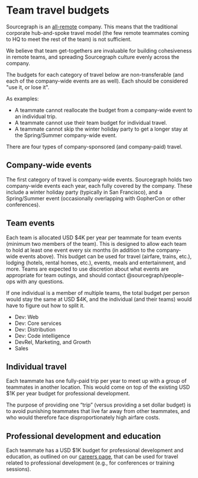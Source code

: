 # Team travel budgets

Sourcegraph is an [all-remote](../../company/remote/index.md) company. This means that the traditional corporate hub-and-spoke travel model (the few remote teammates coming to HQ to meet the rest of the team) is not sufficient.

We believe that team get-togethers are invaluable for building cohesiveness in remote teams, and spreading Sourcegraph culture evenly across the company.

The budgets for each category of travel below are non-transferable (and each of the company-wide events are as well). Each should be considered "use it, or lose it".

As examples:

- A teammate cannot reallocate the budget from a company-wide event to an individual trip.
- A teammate cannot use their team budget for individual travel.
- A teammate cannot skip the winter holiday party to get a longer stay at the Spring/Summer company-wide event.

There are four types of company-sponsored (and company-paid) travel.

## Company-wide events

The first category of travel is company-wide events. Sourcegraph holds two company-wide events each year, each fully covered by the company. These include a winter holiday party (typically in San Francisco), and a Spring/Summer event (occasionally overlapping with GopherCon or other conferences).

## Team events

Each team is allocated USD $4K per year per teammate for team events (minimum two members of the team). This is designed to allow each team to hold at least one event every six months (in addition to the company-wide events above). This budget can be used for travel (airfare, trains, etc.), lodging (hotels, rental homes, etc.), events, meals and entertainment, and more. Teams are expected to use discretion about what events are appropriate for team outings, and should contact @sourcegraph/people-ops with any questions.

If one individual is a member of multiple teams, the total budget per person would stay the same at USD $4K, and the individual (and their teams) would have to figure out how to split it.

- Dev: Web
- Dev: Core services
- Dev: Distribution
- Dev: Code intelligence
- DevRel, Marketing, and Growth
- Sales

## Individual travel

Each teammate has one fully-paid trip per year to meet up with a group of teammates in another location. This would come on top of the existing USD $1K per year budget for professional development.

The purpose of providing one “trip” (versus providing a set dollar budget) is to avoid punishing teammates that live far away from other teammates, and who would therefore face disproportionately high airfare costs.

## Professional development and education

Each teammate has a USD $1K budget for professional development and education, as outlined on our [careers page](https://github.com/sourcegraph/careers#-professional-development), that can be used for travel related to professional development (e.g., for conferences or training sessions).
